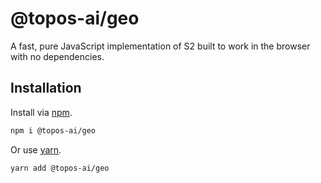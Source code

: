 # @topos-ai/geo

A fast, pure JavaScript implementation of S2 built to work in the browser with
no dependencies.

## Installation

Install via [npm](https://www.npmjs.com/).

```bash
npm i @topos-ai/geo
```

Or use [yarn](https://yarnpkg.com/).

```bash
yarn add @topos-ai/geo
```
